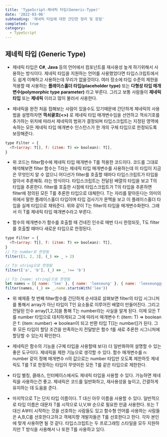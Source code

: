 ```yaml
---
title: 'TypeScript-제네릭 타입(Generic-Type)'
date: '2022-03-06'
subheading: '제네릭 타입에 대한 간단한 정리 및 장점'
completed: true
category:
  - TypeScript
---
```


## 제네릭 타입 (Generic Type)

- 제네릭 타입은 **C#**, **Java** 등의 언어에서 컴포넌트를 재사용성 높게 하기위해서 사용하는 방식이다. 제네릭 타입을 지원하는 언어를 사용했었다면 타입스크립트에서도 쉽게 이해하고 사용하는데 무리가 없을것이다. 여러 장소에 타입 수준의 제한을 적용할 때 사용하는 **플레이스홀더 타입(placeholder type)** 또는 **다형성 타입 매개변수(polymorphic type parameter)** 라고 부른다. 그리고 보통 사람들이 **제네릭 타입** 또는 **제네릭** 이라고 많이 불러서 사용한다.

- 제네릭을 완전 처음 접해보는 사람이 있을수도 있기때문에 간단하게 제네릭의 사용법을 설명하자면 **꺽쇠괄호(<>)** 로 제네릭 타입 매개변수임을 선언하고 꺽쇠기호를 추가하는 위치에 따라서 제네릭의 범위가 결정되며 타입스크립트는 지정된 영역에 속하는 모든 제네릭 타입 매개변수 인스턴스가 한 개의 구체 타입으로 한정되도록 보장해준다.

```js
type Filter = {
  <T>(array: T[], f: (item: T) => boolean): T[],
}
```

- 위 코드는 filter함수에 제네릭 타입 매개변수 T를 적용한 코드이다. 코드를 그대로 해석해보면 filter 함수는 T라는 제네릭 타입 매개변수를 사용하는데 이 타입이 지금은 무엇인지 알 수 없으니 어디선가 filter를 호출할 때마다 타입스크립트가 타입을 알아서 추론해줘. 라는 방식이다. 타입스크립트는 전달된 배열의 타입을 보고 T의 타입을 추론한다. filter를 호출한 시점에 타입스크립트가 T의 타입을 추론하면 filter에 정의된 모든 T를 추론한 타입으로 대체한다. T는 자리를 맡아둔다는 의미의 위에서 말한 플레이스홀더 타입이며 타입 검사기가 문맥을 보고 이 플레이스홀더 타입을 실제 타입으로 채워준다. 위와 같이 T는 filter의 타입을 매개변수화한다. 그래서 이 T를 제네릭 타입 매개변수라고 부른다.

- 함수의 매개변수가 함수를 호출할 때 건네진 인수로 매번 다시 한정되듯, T도 filter를 호출할 때마다 새로운 타입으로 한정된다.

```js
type Filter = {
  <T>(array: T[], f: (item: T) => boolean): T[],
}
// T는 number로 한정됨
filter([1, 2, 3], (_) => _ > 2)

// T는 string으로 한정됨
filter(['a', 'b'], (_) => _ !== 'b')

// T는 {name: string}으로 한정됨
let names = [{ name: 'lee' }, { name: 'leeseung' }, { name: 'leeseunggyu' }]
filter(names, (_) => _.name.startsWith('lee'))
```

- 위 예제중 첫 번째 filter함수를 간단하게 순서대로 살펴보면 filter의 타입 시그니처를 통해서 array가 아닌 타입이 T인 요소들로 이루어진 배열이 만들어진다. 그리고 전달된 인수 array[1,2,3]을 통해 T는 number라는 사실을 알게 된다. 이제 모든 T를 number 타입으로 대치하게되고 그에 따라서 매개변수 f: (item: T) => boolean은 f: (item: number) => boolean이 되고 반환 타입 T[]는 number[]가 된다. 그 후 모든 타입이 할당 조건을 만족하는지 전달받은 함수 f를 새로 추론한 시그니처에 할당할 수 있는지 확인한다.

- 제네릭은 함수의 기능을 (구체 타입을 사용할때 보다) 더 일반화하여 설명할 수 있는 좋은 도구이다. 제네릭을 제한 기능으로 생각할 수 있다. 함수 매개변수를 n: number 같이 정해 매개변수 n의 값으로는 number 타입만 오도록 제한하듯 제네릭도 T를 T로 한정하는 타입이 무엇이든 모든 T를 같은 타입으로 제한한다.

- 타입 별칭, 클래스, 인터페이스에서도 제네릭 타입을 사용할 수 있다. 가능하면 제네릭을 사용하는건 좋고. 제네릭은 코드를 일반화하고, 재사용성을 높이고, 간결하게 유지하는 데 도움을 준다.

- 마지막으로 T는 단지 타입 이름이다. T 대신 아무 이름을 사용할 수 있다. 일반적으로 타입 이름은 대문자 T를 시작으로 U,V,W 순으로 필요한 만큼 사용한다. 또는 T대신 A부터 시작하는 것을 선호하는 사람들도 있고 함수형 언어를 사용하는 사람들은 A,B,C를 선호한다고하고 객체지향 개발자들은 T를 선호한다고 한다. 각자 본인에 맞게 사용하면 될 것 같다. 타입스크립트는 두 프로그래밍 스타일을 모두 지원하지만 T 방식을 사용해서 나 또한 T를 사용하고 있다.
